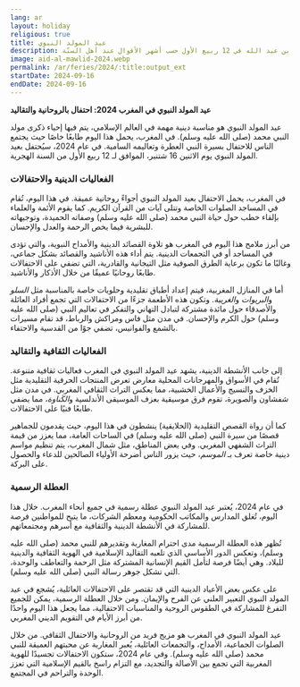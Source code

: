 ```yaml
---
lang: ar
layout: holiday
religious: true
title: عيد المولد النبوي 
description: المولد النبوي أو مولد الرسول ﷺ هو ذكرى سنوية في يوم مولد النبي محمد بن عبد الله في 12 ربيع الأول حسب أشهر الأقوال عند أهل السنّة.
image: aid-al-mawlid-2024.webp
permalink: /ar/feries/2024/:title:output_ext
startDate: 2024-09-16
endDate: 2024-09-16
---
```

**عيد المولد النبوي في المغرب 2024: احتفال بالروحانية والتقاليد**

عيد المولد النبوي هو مناسبة دينية مهمة في العالم الإسلامي، يتم فيها إحياء ذكرى مولد النبي محمد (صلى الله عليه وسلم). في المغرب، يحمل هذا اليوم طابعًا خاصًا حيث يجتمع الناس للاحتفال بسيرة النبي العطرة وتعاليمه السامية. في عام 2024، سيُحتفل بعيد المولد النبوي يوم الاثنين 16 شتنبر، الموافق لـ 12 ربيع الأول من السنة الهجرية.

### الفعاليات الدينية والاحتفالات

في المغرب، يحمل الاحتفال بعيد المولد النبوي أجواءً روحانية عميقة. في هذا اليوم، تُقام في المساجد الصلوات الخاصة وتتلى آيات من القرآن الكريم. كما يقوم الأئمة والعلماء بإلقاء خطب حول حياة النبي محمد (صلى الله عليه وسلم) وصفاته الحميدة، وتوجيهاته للبشرية فيما يخص الرحمة والعدل والإحسان. 

من أبرز ملامح هذا اليوم في المغرب هو تلاوة القصائد الدينية والأمداح النبوية، والتي تؤدى في المساجد أو في التجمعات الدينية. يتم أداء هذه الأناشيد والقصائد بشكل جماعي، وغالبًا ما تكون برعاية الطرق الصوفية مثل التيجانية والقادرية، التي تضفي على الاحتفالات طابعًا روحانيًا عميقًا من خلال الأذكار والأناشيد.

أما في المنازل المغربية، فيتم إعداد أطباق تقليدية وحلويات خاصة بالمناسبة مثل *السلو* و*البريوات* و*الغريبة*. وتكون هذه الأطعمة جزءًا من الاحتفالات التي تجمع أفراد العائلة والأصدقاء حول مائدة مشتركة لتبادل التهاني والتفكر في تعاليم النبي (صلى الله عليه وسلم) حول الكرم والإحسان. في مدن مثل فاس ومراكش والرباط، قد تقام مسيرات بالشمع والفوانيس، تضفي جوًا من القدسية والاحتفاء.

### الفعاليات الثقافية والتقاليد

إلى جانب الأنشطة الدينية، يشهد عيد المولد النبوي في المغرب فعاليات ثقافية متنوعة. تُقام في الأسواق والمهرجانات المحلية معارض تعرض المنتجات الحرفية التقليدية مثل الخزف والنسيج والأعمال الخشبية، مما يعكس التراث الثقافي المغربي. في مدن مثل شفشاون والصويرة، تقوم فرق موسيقية بعزف الموسيقى الأندلسية و*الڭناوة*، مما يضفي طابعًا فنيًا على الاحتفالات.

كما أن رواة القصص التقليدية (الحلايقية) ينشطون في هذا اليوم، حيث يقدمون للجماهير قصصًا من سيرة النبي (صلى الله عليه وسلم) في الساحات العامة، مما يعزز من قيمة التراث الشفهي المغربي. وفي بعض المناطق، مثل شمال المغرب، يتم تنظيم مواسم دينية خاصة تعرف بـ *الموسم*، حيث يزور الناس أضرحة الأولياء الصالحين للدعاء والحصول على البركة.

### العطلة الرسمية

في عام 2024، يُعتبر عيد المولد النبوي عطلة رسمية في جميع أنحاء المغرب. خلال هذا اليوم، تُغلق المدارس والمكاتب الحكومية ومعظم الشركات، ما يتيح للمواطنين فرصة للمشاركة في الأنشطة الدينية والثقافية مع أسرهم ومجتمعاتهم. 

تُظهر هذه العطلة الرسمية مدى احترام المغاربة وتقديرهم للنبي محمد (صلى الله عليه وسلم)، وتعكس الدور الأساسي الذي تلعبه التقاليد الإسلامية في الهوية الثقافية والدينية للبلاد. وهي أيضًا فرصة لتأمل القيم الإنسانية المشتركة مثل الرحمة والتعاطف والوحدة، التي تشكل جوهر رسالة النبي (صلى الله عليه وسلم).

على عكس بعض الأعياد الدينية التي قد تقتصر على الاحتفالات العائلية، يُشجع في عيد المولد النبوي التعبير العلني عن الفرح والإيمان. ومن خلال العطلة الرسمية، يمكن للجميع التفرغ للمشاركة في الطقوس الروحية والمناسبات الاحتفالية، مما يجعل هذا اليوم واحدًا من أبرز الأيام في التقويم الديني المغربي.

عيد المولد النبوي في المغرب هو مزيج فريد من الروحانية والاحتفال الثقافي. من خلال الصلوات الجماعية، الأمداح، والتجمعات العائلية، يُعبر المغاربة عن محبتهم العميقة للنبي محمد (صلى الله عليه وسلم). وفي عام 2024، ستكون الاحتفالات تجسيدًا للهوية المغربية التي تجمع بين الأصالة والتجديد، مع التزام راسخ بالقيم الإسلامية التي تعزز الوحدة والتراحم في المجتمع.